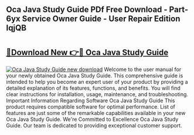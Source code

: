 ## Oca Java Study Guide PDf Free Download - Part-6yx Service Owner Guide - User Repair Edition IqjQB

# <h2><a href="http://bc62342.oget.top/?id=Oca+Java+Study+Guide">🔗Download New 👉🔴 Oca Java Study Guide</a></h2>

[![Oca Java Study Guide new download](https://i.imgur.com/5g1atiW.png)](http://bc62342.oget.top/?id=Oca+Java+Study+Guide)
Welcome to the user manual for your newly obtained Oca Java Study Guide. This comprehensive guide is intended to help you become an expert user of your product by providing a detailed explanation of its features, functions, and benefits. You will find clear instructions for installation, usage, maintenance, and troubleshooting. Important Information Regarding Software Oca Java Study Guide This product requires compatible software for optimal performance. List of features are just some of the remarkable capabilities available in your new Oca Java Study Guide. We're Committed to Excellence Oca Java Study Guide. Our team is dedicated to providing exceptional customer support.
